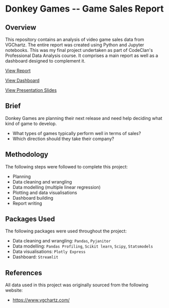 # Donkey Games -- Game Sales Report

## Overview

This repository contains an analysis of video game sales data from VGChartz. The entire report was created using Python and Jupyter notebooks. This was my final project undertaken as part of CodeClan's Professional Data Analysis course. It comprises a main report as well as a dashboard designed to complement it.

[View Report](https://mrcslx.github.io/game_sales_report.html)

[View Dashboard](https://share.streamlit.io/mrcslx/game_sales/main/dashboard/game_sales_dashboard.py)

[View Presentation Slides](https://mrcslx.github.io/game_sales_slides.pdf)

## Brief

Donkey Games are planning their next release and need help deciding what kind of game to develop.
- What types of games typically perform well in terms of sales?
- Which direction should they take their company?

## Methodology

The following steps were followed to complete this project:
- Planning
- Data cleaning and wrangling
- Data modelling (multiple linear regression)
- Plotting and data visualisations
- Dashboard building
- Report writing

## Packages Used

The following packages were used throughout the project:
- Data cleaning and wrangling: `Pandas`, `Pyjanitor`
- Data modelling: `Pandas Profiling`, `Scikit learn`, `Scipy`, `Statsmodels`
- Data visualisations: `Plotly Express`
- Dashboard: `Streamlit`

## References

All data used in this project was originally sourced from the following website:

- https://www.vgchartz.com/
